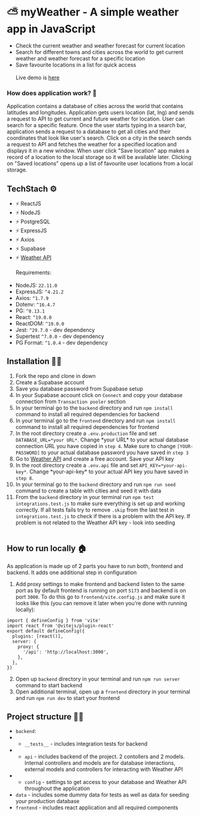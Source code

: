 # ⛅️ myWeather - A simple weather app in JavaScript
- Check the current weather and weather forecast for current location
- Search for different towns and cities across the world to get current weather and weather forecast for a specific location
- Save favourite locations in a list for quick access <br><br>
Live demo is [here]()

### How does application work? 🔧
Application contains a database of cities across the world that contains latitudes and longitudes. Application gets users location (lat, lng) and sends a request to API to get current and future weather for location. User can search for a specific feature. Once the user starts typing in a search bar, application sends a request to a database to get all cities and their coordinates that look like user's search. Click on a city in the search sends a request to API and fetches the weather for a specified location and displays it in a new window. When user click "Save location" app makes a record of a location to the local storage so it will be available later. Clicking on "Saved locations" opens up a list of favourite user locations from a local storage.<br>

## TechStach ⚙️
- ⚡ ReactJS
- ⚡ NodeJS
- ⚡ PostgreSQL
- ⚡ ExpressJS
- ⚡ Axios
- ⚡ Supabase
- ⚡ [Weather API](https://www.weatherapi.com) <br><br>
Requirements:<br><br>
- NodeJS: `22.11.0`
- ExpressJS: `^4.21.2`
- Axios: `^1.7.9`
- Dotenv: `^16.4.7`
- PG: `^8.13.1`
- React: `^19.0.0`
- ReactDOM: `^19.0.0`
- Jest: `^29.7.0` - dev dependency
- Supertest `^7.0.0` - dev dependency
- PG Format: `^1.0.4` - dev dependency

## Installation 👨‍💻
1. Fork the repo and clone in down
2. Create a Supabase account
3. Save you database password from Supabase setup
4. In your Supabase account click on `Connect` and copy your database connection from `Transaction pooler` section
5. In your terminal go to the `backend` directory and run `npm install` command to install all required dependencies for backend
6. In your terminal go to the `frontend` directory and run `npm install` command to install all required dependencies for frontend
7. In the root directory create a `.env.production` file and set `DATABASE_URL=*your URL*`. Change \*your URL\* to your actual database connection URL you have copied in `step 4`. Make sure to change `[YOUR-PASSWORD]` to your actual database password you have saved in `step 3`
8. Go to [Weather API](https://www.weatherapi.com) and create a free account. Save your API key
9. In the root directory create a `.env.api` file and set `API_KEY=*your-api-key*`. Change \*your-api-key\* to your actual API key you have saved in `step 8`.
10. In your terminal go to the `backend` directory and run `npm run seed` command to create a table with cities and seed it with data
11. From the `backend` directory in your terminal run `npm test integrations.test.js` to make sure everything is set up and working correctly. If all tests fails try to remove `.skip` from the last test in `integrations.test.js` to check if there is a problem with the API key. If problem is not related to the Weather API key - look into seeding<br><br>

## How to run locally 🏠
As application is made up of 2 parts you have to run both, frontend and backend. It adds one additional step in configuration
1. Add proxy settings to make frontend and backend listen to the same port as by default frontend is running on port `5173` and backend is on port `3000`. To do this go to `frontend/vite.config.js` and make sure it looks like this (you can remove it later when you're done with running locally):
```
import { defineConfig } from 'vite'
import react from '@vitejs/plugin-react'
export default defineConfig({
  plugins: [react()],
  server: {
    proxy: {
      '/api': 'http://localhost:3000',
    },
  },
})
```
2. Open up `backend` directory in your terminal and run `npm run server` command to start backend
3. Open additional terminal, open up a `frontend` directory in your terminal and run `npm run dev` to start your frontend

## Project structure 👨‍💻
- `backend`:
- - `__tests__` - includes integration tests for backend
- - `api` - includes backend of the project. 2 contollers and 2 models. Internal controllers and models are for database interactions, external models and controllers for interacting with Weather API
- - `config` - settings to get access to your database and Weather API throughout the application
- `data` - includes some dummy data for tests as well as data for seeding your production database
- `frontend` - includes react application and all required components